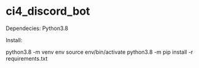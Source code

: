 # ci4_discord_bot
Dependecies:
Python3.8

Install:

python3.8 -m venv env
source env/bin/activate
python3.8 -m pip install -r requirements.txt
